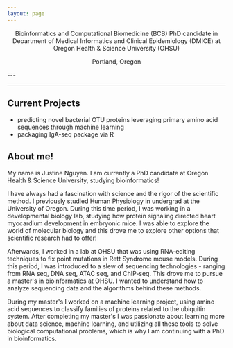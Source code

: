 ```yaml
---
layout: page
---
```

<center>
Bioinformatics and Computational Biomedicine (BCB) PhD candidate in   
Department of Medical Informatics and Clinical Epidemiology (DMICE) at   
Oregon Health & Science University (OHSU)


Portland, Oregon

</center>
---


---


## Current Projects

- predicting novel bacterial OTU proteins leveraging primary amino acid sequences through machine learning  
- packaging IgA-seq package via R  

## About me!

My name is Justine Nguyen. I am currently a PhD candidate at Oregon Health & Science University, studying bioinformatics!

I have always had a fascination with science and the rigor of the scientific method. I previously studied Human Physiology in undergrad at the University of Oregon. During this time period, I was working in a developmental biology lab, studying how protein signaling directed heart myocardium development in embryonic mice. I was able to explore the world of molecular biology and this drove me to explore other options that scientific research had to offer!

Afterwards, I worked in a lab at OHSU that was using RNA-editing techniques to fix point mutations in Rett Syndrome mouse models. During this period, I was introduced to a slew of sequencing technologies - ranging from RNA seq, DNA seq, ATAC seq, and ChIP-seq. This drove me to pursue a master's in bioinformatics at OHSU. I wanted to understand how to analyze sequencing data and the algorithms behind these methods.

During my master's I worked on a machine learning project, using amino acid sequences to classify families of proteins related to the ubiquitin system. After completing my master's I was passionate about learning more about data science, machine learning, and utilizing all these tools to solve biological computational problems, which is why I am continuing with a PhD in bioinformatics.


